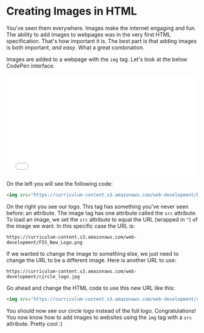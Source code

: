 # Creating Images in HTML

You've seen them everywhere. Images make the internet engaging and fun. The ability to add images to webpages was in the very first HTML specification. That's how important it is. The best part is that adding images is both important, _and easy_. What a great combination. 

Images are added to a webpage with the `img` tag. Let's look at the below CodePen interface.

<iframe height='265' scrolling='no' title='HTML Images' src='//codepen.io/joemburgess/embed/rwjooK/?height=265&theme-id=0&default-tab=html,result&embed-version=2&editable=true' frameborder='no' allowtransparency='true' allowfullscreen='true' style='width: 100%;'>See the Pen <a href='https://codepen.io/joemburgess/pen/rwjooK/'>HTML Images</a> by Joe Burgess (<a href='https://codepen.io/joemburgess'>@joemburgess</a>) on <a href='https://codepen.io'>CodePen</a>.
</iframe>

On the left you will see the following code:

```html
<img src="https://curriculum-content.s3.amazonaws.com/web-development/FIS_New_Logo.png">
```

On the right you see our logo. This tag has something you've never seen before: an attribute. The image tag has one attribute called the `src` attribute. To load an image, we set the `src` attribute to equal the URL (wrapped in `"`) of the image we want. In this specific case the URL is:

```
https://curriculum-content.s3.amazonaws.com/web-development/FIS_New_Logo.png
```

If we wanted to change the image to something else, we just need to change the URL to be a different image. Here is another URL to use:

```
https://curriculum-content.s3.amazonaws.com/web-development/circle_logo.jpg
```

Go ahead and change the HTML code to use this new URL like this:


```html
<img src="https://curriculum-content.s3.amazonaws.com/web-development/circle_logo.jpg">
```

You should now see our circle logo instead of the full logo. Congratulations! You now know how to add images to websites using the `img` tag with a `src` attribute. Pretty cool :)
